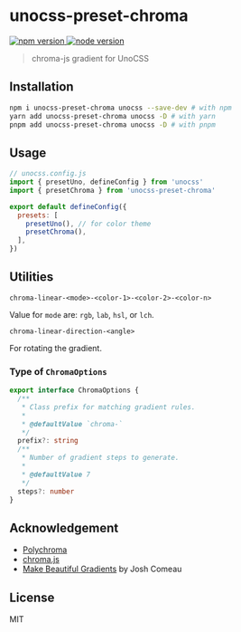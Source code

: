 # unocss-preset-chroma

<p>
  <a href="https://npmjs.com/package/unocss-preset-chroma" target="_blank" rel="noopener noreferrer">
    <img src="https://img.shields.io/npm/v/unocss-preset-chroma" alt="npm version">
  </a>
  <a href="https://nodejs.org/en/about/releases/" target="_blank" rel="noopener noreferrer">
    <img src="https://img.shields.io/node/v/unocss-preset-chroma" alt="node version">
  </a>
</p>

> chroma-js gradient for UnoCSS

## Installation

```sh
npm i unocss-preset-chroma unocss --save-dev # with npm
yarn add unocss-preset-chroma unocss -D # with yarn
pnpm add unocss-preset-chroma unocss -D # with pnpm
```

## Usage

```js
// unocss.config.js
import { presetUno, defineConfig } from 'unocss'
import { presetChroma } from 'unocss-preset-chroma'

export default defineConfig({
  presets: [
    presetUno(), // for color theme
    presetChroma(),
  ],
})
```

## Utilities

`chroma-linear-<mode>-<color-1>-<color-2>-<color-n>`

Value for `mode` are: `rgb`, `lab`, `hsl`, or `lch`.

`chroma-linear-direction-<angle>`

For rotating the gradient.

### Type of `ChromaOptions`

```ts
export interface ChromaOptions {
  /**
   * Class prefix for matching gradient rules.
   *
   * @defaultValue `chroma-`
   */
  prefix?: string
  /**
   * Number of gradient steps to generate.
   *
   * @defaultValue 7
   */
  steps?: number
}
```

## Acknowledgement

- [Polychroma](https://polychroma.app/)
- [chroma.js](https://vis4.net/chromajs/)
- [Make Beautiful Gradients](https://www.joshwcomeau.com/css/make-beautiful-gradients/) by Josh Comeau

## License

MIT
